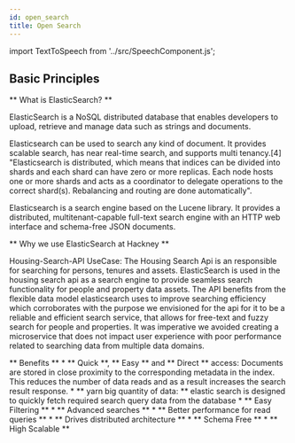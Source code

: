 ```yaml
---
id: open_search
title: Open Search
---
```


import TextToSpeech from '../src/SpeechComponent.js';

<TextToSpeech>

## Basic Principles

** What is ElasticSearch? **

ElasticSearch is a NoSQL distributed database that enables developers to upload, retrieve and manage data such as strings and documents.

Elasticsearch can be used to search any kind of document. It provides scalable search, has near real-time search, and supports multi tenancy.[4] "Elasticsearch is distributed, which means that indices can be divided into shards and each shard can have zero or more replicas. Each node hosts one or more shards and acts as a coordinator to delegate operations to the correct shard(s). Rebalancing and routing are done automatically".

Elasticsearch is a search engine based on the Lucene library. It provides a distributed, multitenant-capable full-text search engine with an HTTP web interface and schema-free JSON documents.

** Why we use ElasticSearch at Hackney **

Housing-Search-API UseCase: 
The Housing Search Api is an responsible for searching for persons, tenures and assets. ElasticSearch is used in the housing search api as a search engine to provide seamless search functionality for people and property data assets. The API benefits from the flexible data model elasticsearch uses to improve searching efficiency which corroborates with the purpose we envisioned for the api for it to be a reliable and efficient search service, that allows for free-text and fuzzy search for people and properties. It was imperative we avoided creating a microservice that does not impact user experience with poor performance related to searching data from multiple data domains.

** Benefits **
    * ** Quick **, ** Easy ** and ** Direct ** access: Documents are stored in close proximity to the corresponding metadata in the index. This reduces the number of data reads and as a result increases the search result response.
    * ** yarn  big quantity of data: ** elastic search is designed to quickly fetch required search query data from the database
    * ** Easy Filtering **
    * ** Advanced searches **
    * ** Better performance for read queries **
    * ** Drives distributed architecture **
    * ** Schema Free **
    * ** High Scalable **
    
</TextToSpeech>